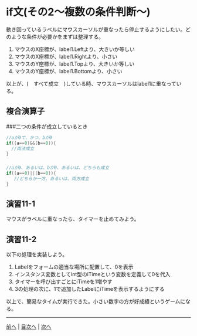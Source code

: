 # if文(その2～複数の条件判断～)
動き回っているラベルにマウスカーソルが重なったら停止するようにしたい。どのような条件が必要かをまずは整理する。

1. マウスのX座標が、label1.Leftより、大きいか等しい
2. マウスのX座標が、label1.Rightより、小さい
3. マウスのY座標が、label1.Topより、大きいか等しい
4. マウスのY座標が、label1.Bottomより、小さい

以上が、(　すべて成立　)している時、マウスカーソルはlabel1に重なっている。

## 複合演算子

###二つの条件が成立しているとき

```cs
//aが0で、かつ、bが0
if((a==0)&&(b==0)){
  //両法成立
}
```

###

```cs
//aが0、あるいは、bが0、あるいは、どちらも成立
if((a==0)||(b==0)){
   //どちらか一方、あるいは、両方成立
}
```

## 演習11-1
マウスがラベルに重なったら、タイマーを止めてみよう。

## 演習11-2
以下の処理を実装しよう。

1.	Labelをフォームの適当な場所に配置して、0を表示
2.	インスタンス変数としてint型のiTimeという変数を定義して0を代入
3.	タイマーを呼び出すごとにiTimeを1増やす
4.	3の処理の次に、1で追加したLabelにiTimeを表示するようにする

以上で、簡易なタイムが実行できた。小さい数字の方が好成績というゲームになる。

---

[前へ](10.md) | [目次へ](README.md#%E7%9B%AE%E6%AC%A1) | [次へ](12.md)
